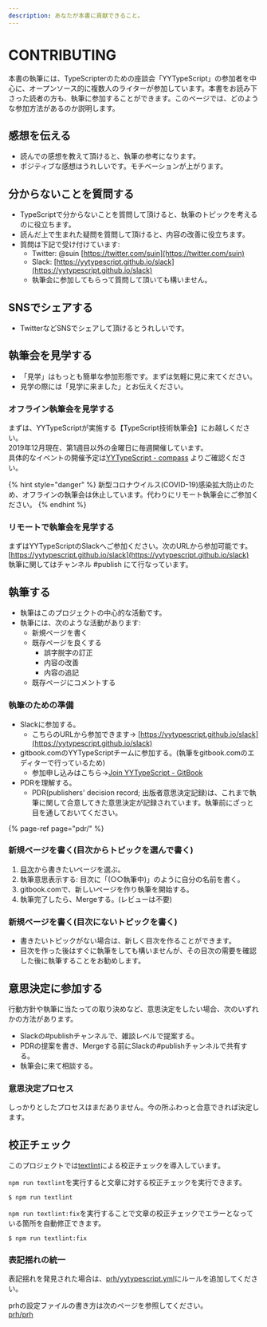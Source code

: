```yaml
---
description: あなたが本書に貢献できること。
---
```


# CONTRIBUTING

本書の執筆には、TypeScripterのための座談会「YYTypeScript」の参加者を中心に、オープンソース的に複数人のライターが参加しています。本書をお読み下さった読者の方も、執筆に参加することができます。このページでは、どのような参加方法があるのか説明します。

## 感想を伝える

* 読んでの感想を教えて頂けると、執筆の参考になります。
* ポジティブな感想はうれしいです。モチベーションが上がります。

## 分からないことを質問する

* TypeScriptで分からないことを質問して頂けると、執筆のトピックを考えるのに役立ちます。
* 読んだ上で生まれた疑問を質問して頂けると、内容の改善に役立ちます。
* 質問は下記で受け付けています:
  * Twitter: @suin [https://twitter.com/suin](https://twitter.com/suin)
  * Slack: [https://yytypescript.github.io/slack](https://yytypescript.github.io/slack)
  * 執筆会に参加してもらって質問して頂いても構いません。

## SNSでシェアする

* TwitterなどSNSでシェアして頂けるとうれしいです。

## 執筆会を見学する

* 「見学」はもっとも簡単な参加形態です。まずは気軽に見に来てください。
* 見学の際には「見学に来ました」とお伝えください。

### オフライン執筆会を見学する

まずは、YYTypeScriptが実施する【TypeScript技術執筆会】にお越しください。  
2019年12月現在、第1週目以外の金曜日に毎週開催しています。  
具体的なイベントの開催予定は[YYTypeScript - compass](https://yyts.connpass.com/) よりご確認ください。

{% hint style="danger" %}
新型コロナウイルス\(COVID-19\)感染拡大防止のため、オフラインの執筆会は休止しています。代わりにリモート執筆会にご参加ください。
{% endhint %}

### リモートで執筆会を見学する

まずはYYTypeScriptのSlackへご参加ください。次のURLから参加可能です。  
[https://yytypescript.github.io/slack](https://yytypescript.github.io/slack)  
執筆に関してはチャンネル \#publish にて行なっています。

## 執筆する

* 執筆はこのプロジェクトの中心的な活動です。
* 執筆には、次のような活動があります:
  * 新規ページを書く
  * 既存ページを良くする
    * 誤字脱字の訂正
    * 内容の改善
    * 内容の追記
  * 既存ページにコメントする

### 執筆のための準備

* Slackに参加する。
  * こちらのURLから参加できます→ [https://yytypescript.github.io/slack](https://yytypescript.github.io/slack)
* gitbook.comのYYTypeScriptチームに参加する。\(執筆をgitbook.comのエディターで行っているため\)
  * 参加申し込みはこちら→[Join YYTypeScript - GitBook](https://app.gitbook.com/invite/yyts?invite=-Lw1ObCW8Ut0NnNfHG1w)
* PDRを理解する。
  * PDR\(publishers' decision record; 出版者意思決定記録\)は、これまで執筆に関して合意してきた意思決定が記録されています。執筆前にざっと目を通しておいてください。

{% page-ref page="pdr/" %}

### 新規ページを書く\(目次からトピックを選んで書く\)

1. [目次](https://docs.google.com/document/d/1KubBKVfOZD-Uby6G0U2rRNViI2P1QoVsBbcSNWA9iJk/edit)から書きたいページを選ぶ。
2. 執筆意思表示する: 目次に「\(○○執筆中\)」のように自分の名前を書く。
3. gitbook.comで、新しいページを作り執筆を開始する。
4. 執筆完了したら、Mergeする。\(レビューは不要\)

### 新規ページを書く\(目次にないトピックを書く\)

* 書きたいトピックがない場合は、新しく目次を作ることができます。
* 目次を作った後はすぐに執筆をしても構いませんが、その目次の需要を確認した後に執筆することをお勧めします。

## 意思決定に参加する

行動方針や執筆に当たっての取り決めなど、意思決定をしたい場合、次のいずれかの方法があります。

* Slackの\#publishチャンネルで、雑談レベルで提案する。
* PDRの提案を書き、Mergeする前にSlackの\#publishチャンネルで共有する。
* 執筆会に来て相談する。

### 意思決定プロセス

しっかりとしたプロセスはまだありません。今の所ふわっと合意できれば決定します。

## 校正チェック

このプロジェクトでは[textlint](https://textlint.github.io/)による校正チェックを導入しています。

`npm run textlint`を実行すると文章に対する校正チェックを実行できます。

```text
$ npm run textlint
```

`npm run textlint:fix`を実行することで文章の校正チェックでエラーとなっている箇所を自動修正できます。

```text
$ npm run textlint:fix
```

### 表記揺れの統一

表記揺れを発見された場合は、[prh/yytypescript.yml](https://github.com/yytypescript/book/blob/master/prh/yytypescript.yml)にルールを追加してください。

prhの設定ファイルの書き方は次のページを参照してください。  
[prh/prh](https://github.com/prh/prh)

